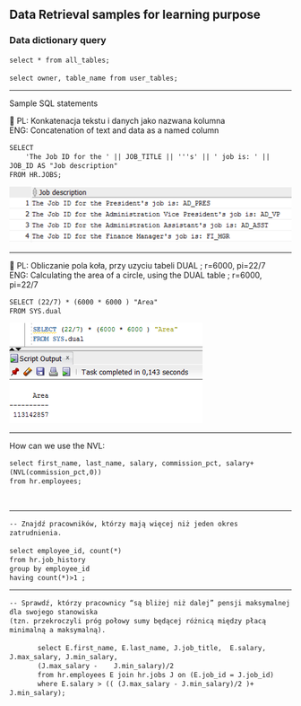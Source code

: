 ## Data Retrieval samples for learning purpose

### Data dictionary query

    select * from all_tables;
    
    select owner, table_name from user_tables;

---

Sample SQL statements

:wrench: PL: Konkatenacja tekstu i danych jako nazwana kolumna  
           ENG: Concatenation of text and data as a named column

    SELECT 
        'The Job ID for the ' || JOB_TITLE || '''s' || ' job is: ' || JOB_ID AS "Job description" 
    FROM HR.JOBS;

![alt text](https://github.com/pawlowskaanna/sandbox-sql/blob/master/02-data-retrieval/images/ch02q2.PNG )

---

:wrench: PL: Obliczanie pola koła, przy uzyciu tabeli DUAL ; r=6000, pi=22/7  
         ENG: Calculating the area of a circle, using the DUAL table ; r=6000, pi=22/7
         
         
    SELECT (22/7) * (6000 * 6000 ) "Area"
    FROM SYS.dual

![alt text](https://github.com/pawlowskaanna/sandbox-sql/blob/master/02-data-retrieval/images/ch02q3.PNG )

---
How can we use the NVL:

    select first_name, last_name, salary, commission_pct, salary+(NVL(commission_pct,0))
    from hr.employees;
  
</br>  

---

    -- Znajdź pracowników, którzy mają więcej niż jeden okres zatrudnienia.

    select employee_id, count(*)
    from hr.job_history
    group by employee_id
    having count(*)>1 ;
    
---

    -- Sprawdź, którzy pracownicy “są bliżej niż dalej” pensji maksymalnej dla swojego stanowiska 
    (tzn. przekroczyli próg połowy sumy będącej różnicą między płacą minimalną a maksymalną).
   
           select E.first_name, E.last_name, J.job_title,  E.salary, J.max_salary, J.min_salary, 
           (J.max_salary -    J.min_salary)/2
           from hr.employees E join hr.jobs J on (E.job_id = J.job_id)
           where E.salary > (( (J.max_salary - J.min_salary)/2 )+ J.min_salary);



